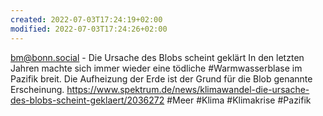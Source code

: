 ```yaml
---
created: 2022-07-03T17:24:19+02:00
modified: 2022-07-03T17:24:26+02:00
---
```


bm@bonn.social - Die Ursache des Blobs scheint geklärt
In den letzten Jahren machte sich immer wieder eine tödliche #Warmwasserblase im Pazifik breit. Die Aufheizung der Erde ist der Grund für die Blob genannte Erscheinung.
https://www.spektrum.de/news/klimawandel-die-ursache-des-blobs-scheint-geklaert/2036272
#Meer #Klima #Klimakrise #Pazifik

